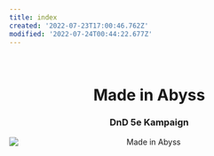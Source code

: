```yaml
---
title: index
created: '2022-07-23T17:00:46.762Z'
modified: '2022-07-24T00:44:22.677Z'
---
```


<div class="meta_for_parser tablespecs" style="visibility:hidden">index</div><div class="grid-container" markdown="1" align="center">
  <div class="main" id="padded" markdown="1" align="center">

# Made in Abyss
### DnD 5e Kampaign

<img style="display: block; margin-left: auto; margin-right: auto; max-height: 100%; max-lenght: 100%;" src="https://cdn.discordapp.com/attachments/1000054154070327356/1000054455481413702/orth2.webp" alt="Made in Abyss">
</div></div>
